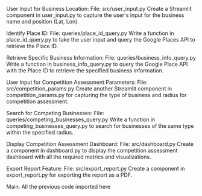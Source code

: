 User Input for Business Location:
File: src/user_input.py
Create a Streamlit component in user_input.py to capture the user's input for the business name and position (Lat, Lon).


Identify Place ID:
File: queries/place_id_query.py
Write a function in place_id_query.py to take the user input and query the Google Places API to retrieve the Place ID.


Retrieve Specific Business Information:
File: queries/business_info_query.py
Write a function in business_info_query.py to query the Google Place API with the Place ID to retrieve the specified business information.


User Input for Competition Assessment Parameters:
File: src/competition_params.py
Create another Streamlit component in competition_params.py for capturing the type of business and radius for competition assessment.


Search for Competing Businesses:
File: queries/competing_businesses_query.py
Write a function in competing_businesses_query.py to search for businesses of the same type within the specified radius.


Display Competition Assessment Dashboard:
File: src/dashboard.py
Create a component in dashboard.py to display the competition assessment dashboard with all the required metrics and visualizations.


Export Report Feature:
File: src/export_report.py
Create a component in export_report.py for exporting the report as a PDF.

Main:
All the previous code imported here
